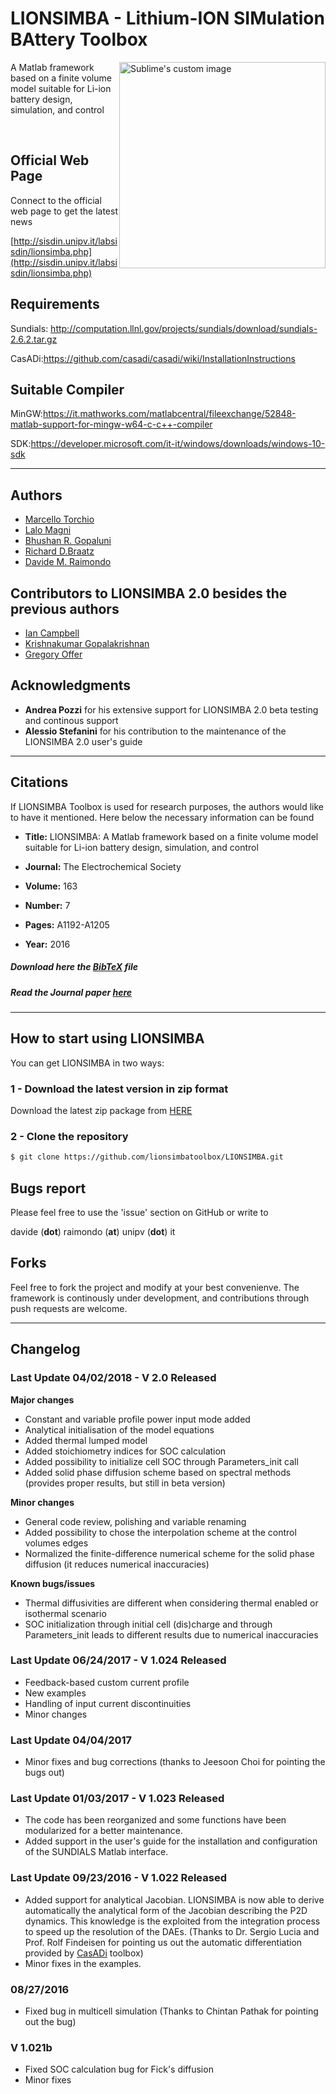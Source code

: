 
# LIONSIMBA - Lithium-ION SIMulation BAttery Toolbox

<img style="float:right" height="330px" src="http://i68.tinypic.com/2nuhq9h.jpg" alt="Sublime's custom image"/>

 A Matlab framework based on a finite volume model suitable for Li-ion battery design, simulation, and control

<br>

## Official Web Page

Connect to the official web page to get the latest news

[http://sisdin.unipv.it/labsisdin/lionsimba.php](http://sisdin.unipv.it/labsisdin/lionsimba.php)

## Requirements

Sundials: http://computation.llnl.gov/projects/sundials/download/sundials-2.6.2.tar.gz

CasADi:https://github.com/casadi/casadi/wiki/InstallationInstructions

## Suitable Compiler

MinGW:https://it.mathworks.com/matlabcentral/fileexchange/52848-matlab-support-for-mingw-w64-c-c++-compiler

SDK:https://developer.microsoft.com/it-it/windows/downloads/windows-10-sdk

-----------------------------------------------------------------
## Authors

+ [Marcello Torchio](https://www.linkedin.com/in/marcello-torchio-4176368a)
+ [Lalo Magni](http://sisdin.unipv.it/labsisdin/people/maglal/maglal.php)
+ [Bhushan R. Gopaluni](http://www.chbe.ubc.ca/profile/bhushan-gopaluni/)
+ [Richard D.Braatz](http://web.mit.edu/cheme/people/profile.html?id=48)
+ [Davide M. Raimondo](http://sisdin.unipv.it/labsisdin/raimondo/raimondo.php)

## Contributors to LIONSIMBA 2.0 besides the previous authors
+ [Ian Campbell](http://www.imperial.ac.uk/electrochem-sci-eng/people/)
+ [Krishnakumar Gopalakrishnan](https://www.edx.org/bio/krishnakumar-gopalakrishnan)
+ [Gregory Offer](https://www.imperial.ac.uk/people/gregory.offer)


## Acknowledgments

+ **Andrea Pozzi** for his extensive support for LIONSIMBA 2.0 beta testing and continous support
+ **Alessio Stefanini** for his contribution to the maintenance of the LIONSIMBA 2.0 user's guide
-----------------------------------------------------------------
## Citations

If LIONSIMBA Toolbox is used for research purposes, the authors would like to have it mentioned. Here below the necessary information can be found
+ **Title:** LIONSIMBA: A Matlab framework based on a finite volume model suitable for Li-ion battery design, simulation, and control

+ **Journal:** The Electrochemical Society

+ **Volume:** 163

+ **Number:** 7

+ **Pages:** A1192-A1205

+ **Year:** 2016

##### **Download here the [BibTeX](http://sisdin.unipv.it/labsisdin/mtorchio/lionsimba.bib) file**

##### **Read the Journal paper** [here](http://jes.ecsdl.org/content/163/7/A1192.abstract)

-----------------------------------------------------------------

## How to start using LIONSIMBA

You can get LIONSIMBA in two ways:

### 1 - Download the latest version in zip format

 Download the latest zip package from [HERE](https://github.com/lionsimbatoolbox/LIONSIMBA/archive/master.zip) 

### 2 - Clone the repository
 ```sh
$ git clone https://github.com/lionsimbatoolbox/LIONSIMBA.git
```
## Bugs report

Please feel free to use the 'issue' section on GitHub or write to

davide (**dot**) raimondo (**at**) unipv (**dot**) it

## Forks
Feel free to fork the project and modify at your best convenienve. The framework is continously under development, and contributions through push requests are welcome.

-----------------------------------------------------------------

## Changelog

### Last Update 04/02/2018 - V 2.0 Released
**Major changes**
+ Constant and variable profile power input mode added
+ Analytical initialisation of the model equations
+ Added thermal lumped model
+ Added stoichiometry indices for SOC calculation
+ Added possibility to initialize cell SOC through Parameters_init call
+ Added solid phase diffusion scheme based on spectral methods (provides proper results, but still in beta version)


**Minor changes**
+ General code review, polishing and variable renaming
+ Added possibility to chose the interpolation scheme at the control volumes edges
+ Normalized the finite-difference numerical scheme for the solid phase diffusion (it reduces numerical inaccuracies)

**Known bugs/issues**
+ Thermal diffusivities are different when considering thermal enabled or isothermal scenario
+ SOC initialization through initial cell (dis)charge and through Parameters_init leads to different results due to numerical inaccuracies

### Last Update 06/24/2017 - V 1.024 Released

+ Feedback-based custom current profile
+ New examples
+ Handling of input current discontinuities
+ Minor changes


### Last Update 04/04/2017

+ Minor fixes and bug corrections (thanks to Jeesoon Choi for pointing the bugs out)

### Last Update 01/03/2017 - V 1.023 Released

+ The code has been reorganized and some functions have been modularized for a better maintenance.
+ Added support in the user's guide for the installation and configuration of the SUNDIALS Matlab interface.

### Last Update 09/23/2016 - V 1.022 Released

+ Added support for analytical Jacobian. LIONSIMBA is now able to derive automatically the analytical form of the Jacobian describing the P2D dynamics. This knowledge is the exploited from the integration process to speed up the resolution of the DAEs. (Thanks to Dr. Sergio Lucia and Prof. Rolf Findeisen for pointing us out the automatic differentiation provided by [CasADi](https://github.com/casadi/casadi/wiki) toolbox)
+ Minor fixes in the examples.

### 08/27/2016

+ Fixed bug in multicell simulation (Thanks to Chintan Pathak for pointing out the bug)

### V 1.021b
+ Fixed SOC calculation bug for Fick's diffusion
+ Minor fixes
